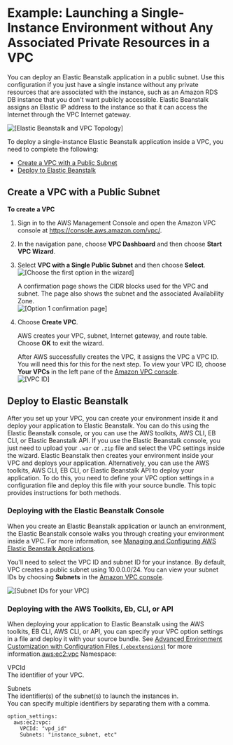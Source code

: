 # Example: Launching a Single\-Instance Environment without Any Associated Private Resources in a VPC<a name="vpc-single-instance"></a>

You can deploy an Elastic Beanstalk application in a public subnet\. Use this configuration if you just have a single instance without any private resources that are associated with the instance, such as an Amazon RDS DB instance that you don't want publicly accessible\. Elastic Beanstalk assigns an Elastic IP address to the instance so that it can access the Internet through the VPC Internet gateway\.

![\[Elastic Beanstalk and VPC Topology\]](http://docs.aws.amazon.com/elasticbeanstalk/latest/dg/images/vpc-pub-diagram.png)

To deploy a single\-instance Elastic Beanstalk application inside a VPC, you need to complete the following:


+ [Create a VPC with a Public Subnet](#vpc-single-instance-create)
+ [Deploy to Elastic Beanstalk](#vpc-single-instance-create-env)

## Create a VPC with a Public Subnet<a name="vpc-single-instance-create"></a>

**To create a VPC**

1. Sign in to the AWS Management Console and open the Amazon VPC console at [https://console\.aws\.amazon\.com/vpc/](https://console.aws.amazon.com/vpc/)\.

1. In the navigation pane, choose **VPC Dashboard** and then choose **Start VPC Wizard**\. 

1. Select **VPC with a Single Public Subnet** and then choose **Select**\.  
![\[Choose the first option in the wizard\]](http://docs.aws.amazon.com/elasticbeanstalk/latest/dg/images/vpc-wiz-single.png)

   A confirmation page shows the CIDR blocks used for the VPC and subnet\. The page also shows the subnet and the associated Availability Zone\.  
![\[Option 1 confirmation page\]](http://docs.aws.amazon.com/elasticbeanstalk/latest/dg/images/vpc-wiz-single-2.png)

1. Choose **Create VPC**\.

   AWS creates your VPC, subnet, Internet gateway, and route table\. Choose **OK** to exit the wizard\.

   After AWS successfully creates the VPC, it assigns the VPC a VPC ID\. You will need this for this for the next step\. To view your VPC ID, choose **Your VPCs** in the left pane of the [Amazon VPC console](https://console.aws.amazon.com/vpc/)\.  
![\[VPC ID\]](http://docs.aws.amazon.com/elasticbeanstalk/latest/dg/images/aeb-vpc-id.png)

## Deploy to Elastic Beanstalk<a name="vpc-single-instance-create-env"></a>

After you set up your VPC, you can create your environment inside it and deploy your application to Elastic Beanstalk\. You can do this using the Elastic Beanstalk console, or you can use the AWS toolkits, AWS CLI, EB CLI, or Elastic Beanstalk API\. If you use the Elastic Beanstalk console, you just need to upload your `.war` or `.zip` file and select the VPC settings inside the wizard\. Elastic Beanstalk then creates your environment inside your VPC and deploys your application\. Alternatively, you can use the AWS toolkits, AWS CLI, EB CLI, or Elastic Beanstalk API to deploy your application\. To do this, you need to define your VPC option settings in a configuration file and deploy this file with your source bundle\. This topic provides instructions for both methods\.

### Deploying with the Elastic Beanstalk Console<a name="vpc-single-instance-new-console"></a>

When you create an Elastic Beanstalk application or launch an environment, the Elastic Beanstalk console walks you through creating your environment inside a VPC\. For more information, see [Managing and Configuring AWS Elastic Beanstalk Applications](applications.md)\.

You'll need to select the VPC ID and subnet ID for your instance\. By default, VPC creates a public subnet using 10\.0\.0\.0/24\. You can view your subnet IDs by choosing **Subnets** in the [Amazon VPC console](https://console.aws.amazon.com/vpc/)\. 

![\[Subnet IDs for your VPC\]](http://docs.aws.amazon.com/elasticbeanstalk/latest/dg/images/vpc-subnets-pub.png)

### Deploying with the AWS Toolkits, Eb, CLI, or API<a name="vpc-single-instance-new-options"></a>

When deploying your application to Elastic Beanstalk using the AWS toolkits, EB CLI, AWS CLI, or API, you can specify your VPC option settings in a file and deploy it with your source bundle\. See [Advanced Environment Customization with Configuration Files \(`.ebextensions`\)](ebextensions.md) for more information\.[aws:ec2:vpc](command-options-general.md#command-options-general-ec2vpc) Namespace:

VPCId  
The identifier of your VPC\.

Subnets  
The identifier\(s\) of the subnet\(s\) to launch the instances in\.   
You can specify multiple identifiers by separating them with a comma\.

```
option_settings:
  aws:ec2:vpc:
    VPCId: "vpd_id"
    Subnets: "instance_subnet, etc"
```